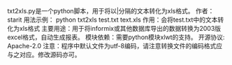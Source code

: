 txt2xls.py是一个python脚本，用于将以|分隔的文本转化为xls格式。 
作者：starit
用法示例：
	python txt2xls test.txt text.xls
	作用：会将test.txt中的文本转化为xls格式
主要用途：用于将informix或其他数据库导出的数据转换为2003版excel格式，自动生成报表。
模块依赖：需要python模块xlwt的支持。
开源协议: Apache-2.0
注意：程序中默认文件为utf-8编码，请注意转换文件的编码格式应与之对应。修改源码亦可。

